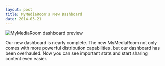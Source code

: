 ```yaml
---
layout: post
title: MyMediaRoom's New Dashboard
date: 2014-03-21
---
```


![MyMediaRoom dashboard preview](//placehold.it/600x400)

Our new dashboard is nearly complete. The new MyMediaRoom not only comes with more powerful distribution capabilities, but our dashboard has been overhauled. Now you can see important stats and start sharing content even easier.
